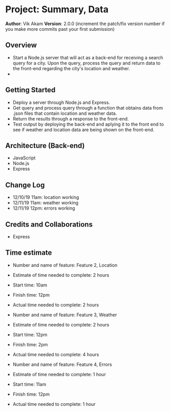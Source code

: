 # Project: Summary, Data

**Author**: Vik Akam
**Version**: 2.0.0 (increment the patch/fix version number if you make more commits past your first submission)

## Overview
- Start a Node.js server that will act as a back-end for receiving a search query for a city. Upon the query, process the query and return data to the front-end regarding the city's location and weather. 
- 

## Getting Started
- Deploy a server through Node.js and Express. 
- Get query and process query through a function that obtains data from .json files that contain location and weather data. 
- Return the results through a response to the front-end. 
- Test output by deploying the back-end and aplying it to the front end to see if weather and location data are being shown on the front-end. 

## Architecture (Back-end)
- JavaScript
- Node.js
- Express
<!-- Provide a detailed description of the application design. What technologies (languages, libraries, etc) you're using, and any other relevant design information. -->

## Change Log
- 12/10/19 11am: location working
- 12/11/19 11am: weather working
- 12/11/19 12pm: errors working

## Credits and Collaborations
- Express

## Time estimate

- Number and name of feature: Feature 2, Location

- Estimate of time needed to complete: 2 hours

- Start time: 10am

- Finish time: 12pm

- Actual time needed to complete: 2 hours

- Number and name of feature: Feature 3, Weather

- Estimate of time needed to complete: 2 hours

- Start time: 12pm

- Finish time: 2pm

- Actual time needed to complete: 4 hours

- Number and name of feature: Feature 4, Errors

- Estimate of time needed to complete: 1 hour

- Start time: 11am

- Finish time: 12pm

- Actual time needed to complete: 1 hour
